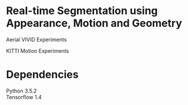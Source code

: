 # Real-time Segmentation using Appearance, Motion and Geometry

Aerial VIVID Experiments

KITTI Motion Experiments

# Dependencies
Python 3.5.2  
Tensorflow 1.4
